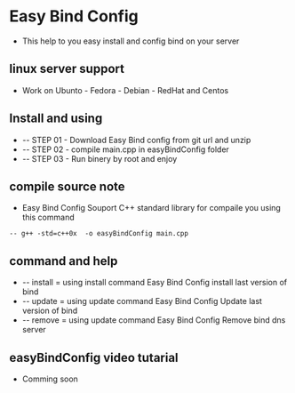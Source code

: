 # Easy Bind Config
 - This help to you easy install and config bind on your server 

## linux server support 
 - Work on Ubunto - Fedora - Debian - RedHat and Centos

## Install and using 
 * -- STEP 01 - Download Easy Bind config from git url and unzip
 * -- STEP 02 - compile main.cpp in easyBindConfig folder
 * -- STEP 03 - Run binery by root and enjoy 

## compile source note 
 - Easy Bind Config Souport C++ standard library for compaile you using this command 
 	
 ```
 -- g++ -std=c++0x  -o easyBindConfig main.cpp
 ```

## command and help
 * -- install = using install command Easy Bind Config install last version of bind
 * -- update  = using update  command Easy Bind Config Update  last version of bind
 * -- remove  = using update  command Easy Bind Config Remove  bind dns server



## easyBindConfig video tutarial 
- Comming soon